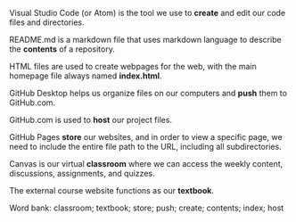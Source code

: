 Visual Studio Code (or Atom) is the tool we use to <b>create</b> and edit our code files and directories.

README.md is a markdown file that uses markdown language to describe the <b>contents</b> of a repository.

HTML files are used to create webpages for the web, with the main homepage file always named <b>index.html</b>.

GitHub Desktop helps us organize files on our computers and <b>push</b> them to GitHub.com.

GitHub.com is used to <b>host</b> our project files.

GitHub Pages <b>store</b> our websites, and in order to view a specific page, we need to include the entire file path to the URL, including all subdirectories.

Canvas is our virtual <b>classroom</b> where we can access the weekly content, discussions, assignments, and quizzes.

The external course website functions as our <b>textbook</b>.

Word bank: classroom; textbook; store; push; create; contents; index; host
